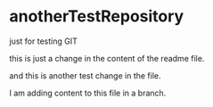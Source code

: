 # anotherTestRepository
just for testing GIT

this is just a change in the content of the readme file.

and this is another test change in the file.

I am adding content to this file in a branch.